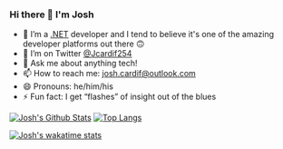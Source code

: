 ### Hi there 👋 I'm Josh

- 🌱 I’m a [.NET](https://dotnet.microsoft.com/) developer and I tend to believe it's one of the amazing developer platforms out there 🙃
- 🦜 I’m on Twitter [@Jcardif254](https://twitter.com/Jcardif254)
- 💬 Ask me about anything tech! 
- 📫 How to reach me: josh.cardif@outlook.com
- 😄 Pronouns: he/him/his
- ⚡ Fun fact: I get “flashes” of insight out of the blues

[![Josh's Github Stats](https://github-readme-stats.vercel.app/api?username=Jcardif&count_private=true&show_icons=true&theme=dracula)](https://github.com/anuraghazra/github-readme-stats)          [![Top Langs](https://github-readme-stats.vercel.app/api/top-langs/?username=Jcardif&layout=compact&theme=dracula)](https://github.com/anuraghazra/github-readme-stats)

[![Josh's wakatime stats](https://github-readme-stats.vercel.app/api/wakatime?username=Jcardif&layout=compact&theme=dracula)](https://github.com/anuraghazra/github-readme-stats)
